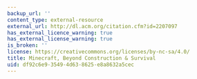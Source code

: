 ```yaml
---
backup_url: ''
content_type: external-resource
external_url: http://dl.acm.org/citation.cfm?id=2207097
has_external_licence_warning: true
has_external_license_warning: true
is_broken: ''
license: https://creativecommons.org/licenses/by-nc-sa/4.0/
title: Minecraft, Beyond Construction & Survival
uid: df92c6e9-3549-4d63-8625-e8a8632a5cec
---
```

